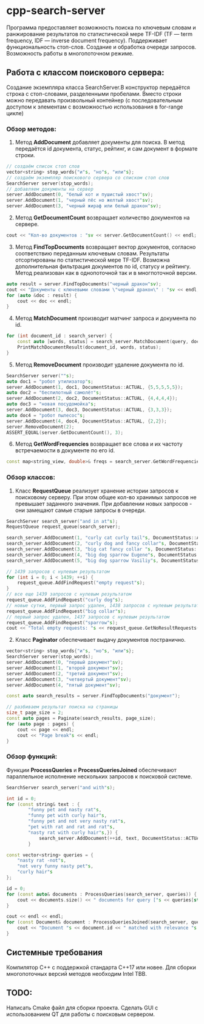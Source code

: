 # cpp-search-server
Программа предоставляет возможность поиска по ключевым словам и ранжирование результатов по статистической мере TF-IDF (TF — term frequency, IDF — inverse document frequency). Поддерживает функциональность стоп-слов. Создание и обработка очереди запросов. Возможность работы в многопоточном режиме.

## Работа с классом поискового сервера:

Создание экземпляра класса SearchServer.В конструктор передаётся строка с стоп-словами, разделенными пробелами. Вместо строки можно передавать произвольный контейнер (с последовательным доступом к элементам с возможностью использования в for-range цикле)

### Обзор методов:
  1. Метод **AddDocument** добавляет документы для поиска. В метод передаётся id документа, статус, рейтинг, и сам документ в формате строки.
  ```c++
  // создаём список стоп слов
  vector<string> stop_words{"и"s, "но"s, "или"s};
  // создаём экземпляр поискового сервера со списком стоп слов
  SearchServer server(stop_words);
  // добавляем документы на сервер
  server.AddDocument(0, "белый кот и пушистый хвост"sv);
  server.AddDocument(1, "черный пёс но желтый хвост"sv);
  server.AddDocument(3, "черный жираф или белый дракон"sv);
  ```
  2. Метод **GetDocumentCount** возвращает количество документов на сервере.
  ``` c++
  cout << "Кол-во документов : "sv << server.GetDocumentCount() << endl;
  ```
  3. Метод **FindTopDocuments** возвращает вектор документов, согласно соответствию переданным ключевым словам. Результаты отсортированы по статистической мере TF-IDF. Возможна дополнительная фильтрация документов по id, статусу и рейтингу. Метод реализован как в однопоточной так и в многпоточной версии.
  ``` c++
  auto result = server.FindTopDocuments("черный дракон"sv);
  cout << "Документы с ключевыми словами \"черный дракон\" : "sv << endl;
  for (auto &doc : result) {
      cout << doc << endl;
  }
  ```
  4. Метод **MatchDocument** производит матчинг запроса и документа по id.
  ``` c++
  for (int document_id : search_server) {
      const auto [words, status] = search_server.MatchDocument(query, document_id);
      PrintMatchDocumentResult(document_id, words, status);
  }
  ```
  5. Метод **RemoveDocument** производит удаление документа по id.
  ``` c++
  SearchServer server(""s);
  auto doc1 = "робот утилизатор"s;
  server.AddDocument(1, doc1, DocumentStatus::ACTUAL, {5,5,5,5,5});
  auto doc2 = "беспилотный самолёт"s;
  server.AddDocument(2, doc2, DocumentStatus::ACTUAL, {4,4,4,4});
  auto doc3 = "новая посудомойка"s;
  server.AddDocument(3, doc3, DocumentStatus::ACTUAL, {3,3,3});
  auto doc4 = "робот пылесос"s;
  server.AddDocument(4, doc4, DocumentStatus::ACTUAL, {2,2});
  server.RemoveDocument(2);
  ASSERT_EQUAL(server.GetDocumentCount(), 3);
  ```
  6. Метод **GetWordFrequencies** возвращает все слова и их частоту встречаемости в документе по его id.
  ``` c++
  const map<string_view, double>& freqs = search_server.GetWordFrequencies(document_id);
  ```

### Обзор классов:
1. Класс **RequestQueue** реализует хранение истории запросов к поисковому серверу. При этом общее кол-во хранимых запросов не превышает заданного значения. При добавлении новых запросов - они замещают самые старые запросы в очереди.
``` c++
SearchServer search_server("and in at"s);
RequestQueue request_queue(search_server);

search_server.AddDocument(1, "curly cat curly tail"s, DocumentStatus::ACTUAL, {7, 2, 7});
search_server.AddDocument(2, "curly dog and fancy collar"s, DocumentStatus::ACTUAL, {1, 2, 3});
search_server.AddDocument(3, "big cat fancy collar "s, DocumentStatus::ACTUAL, {1, 2, 8});
search_server.AddDocument(4, "big dog sparrow Eugene"s, DocumentStatus::ACTUAL, {1, 3, 2});
search_server.AddDocument(5, "big dog sparrow Vasiliy"s, DocumentStatus::ACTUAL, {1, 1, 1});

// 1439 запросов с нулевым результатом
for (int i = 0; i < 1439; ++i) {
    request_queue.AddFindRequest("empty request"s);
}
// все еще 1439 запросов с нулевым результатом
request_queue.AddFindRequest("curly dog"s);
// новые сутки, первый запрос удален, 1438 запросов с нулевым результатом
request_queue.AddFindRequest("big collar"s);
// первый запрос удален, 1437 запросов с нулевым результатом
request_queue.AddFindRequest("sparrow"s);
cout << "Total empty requests: "s << request_queue.GetNoResultRequests() << endl;
```

2. Класс **Paginator** обеспечивает выдачу документов постранично.
``` c++
vector<string> stop_words{"и"s, "но"s, "или"s};
SearchServer server(stop_words);
server.AddDocument(0, "первый документ"sv);
server.AddDocument(1, "второй документ"sv);
server.AddDocument(2, "третий документ"sv);
server.AddDocument(3, "четвертый документ"sv);
server.AddDocument(4, "пятый документ"sv);

const auto search_results = server.FindTopDocuments("документ");

// разбиваем результат поиска на страницы
size_t page_size = 2;
const auto pages = Paginate(search_results, page_size);
for (auto page : pages) {
    cout << page << endl;
    cout << "Page break"s << endl;
}
```
### Обзор функций:
Функции **ProcessQueries** и **ProcessQueriesJoined** обеспечивают параллельное исполнение нескольких запросов к поисковой системе.
```c++
SearchServer search_server("and with"s);

int id = 0;
for (const string& text : {
        "funny pet and nasty rat"s,
        "funny pet with curly hair"s,
        "funny pet and not very nasty rat"s,
        "pet with rat and rat and rat"s,
        "nasty rat with curly hair"s,}) {
            search_server.AddDocument(++id, text, DocumentStatus::ACTUAL, {1, 2});
        }

const vector<string> queries = {
    "nasty rat -not"s,
    "not very funny nasty pet"s,
    "curly hair"s
};

id = 0;
for (const auto& documents : ProcessQueries(search_server, queries)) {
    cout << documents.size() << " documents for query ["s << queries[static_cast<size_t>(id++)] << "]"s << endl;
}

cout << endl << endl;
for (const Document& document : ProcessQueriesJoined(search_server, queries)) {
    cout << "Document "s << document.id << " matched with relevance "s << document.relevance << endl;
}
```
## Системные требования
Компилятор С++ с поддержкой стандарта C++17 или новее.
Для сборки многопоточных версий методов необходим Intel TBB.

## TODO:
Написать Cmake файл для сборки проекта. Сделать GUI с использованием QT для работы с поисковым сервером.
